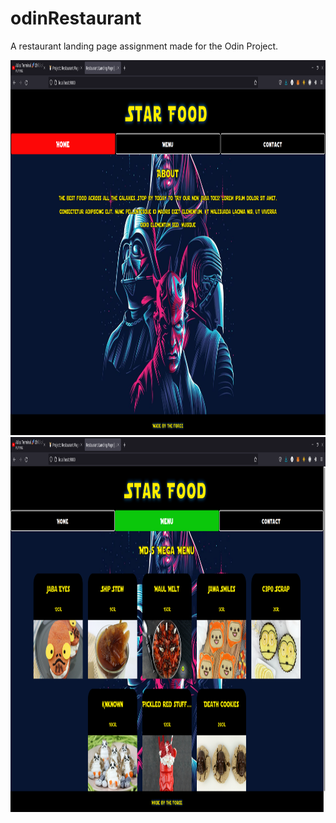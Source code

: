 # odinRestaurant
A restaurant landing page assignment made for the Odin Project. 

<img alt="img 1" src="/src/finishedImg/star1.png" width="800px" height="600px" />
<img alt="img 2" src="/src/finishedImg/star2.png" width="800px" height="600px" />
